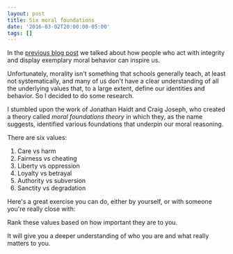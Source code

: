 ```yaml
---
layout: post
title: Six moral foundations
date: '2016-03-02T20:00:00-05:00'
tags: []
---
```

In the [previous blog post](2016/03/02/admiration-and-elevation.html) we talked about how people who act with integrity and display exemplary moral behavior can inspire us.

Unfortunately, morality isn't something that schools generally teach, at least not systematically, and many of us don't have a clear understanding of all the underlying values that, to a large extent, define our identities and behavior. So I decided to do some research.

I stumbled upon the work of Jonathan Haidt and Craig Joseph, who created a theory called _moral foundations theory_ in which they, as the name suggests, identified various foundations that underpin our moral reasoning.

There are six values:

1. Care vs harm
2. Fairness vs cheating
3. Liberty vs oppression
4. Loyalty vs betrayal
5. Authority vs subversion
6. Sanctity vs degradation

Here's a great exercise you can do, either by yourself, or with someone you're really close with:

Rank these values based on how important they are to you.

It will give you a deeper understanding of who you are and what really matters to you.
